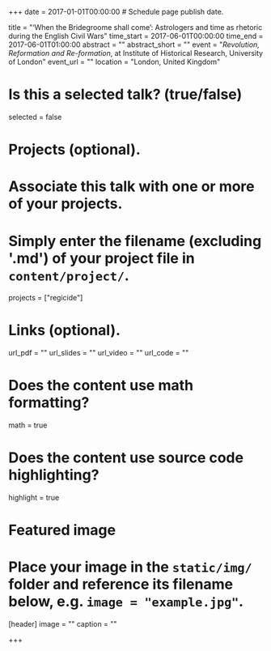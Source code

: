 +++
date = 2017-01-01T00:00:00  # Schedule page publish date.

title = "‘When the Bridegroome shall come’: Astrologers and time as rhetoric during the English Civil Wars"
time_start = 2017-06-01T00:00:00
time_end = 2017-06-01T01:00:00
abstract = ""
abstract_short = ""
event = "*Revolution, Reformation and Re-formation*, at Institute of Historical Research, University of London"
event_url = ""
location = "London, United Kingdom"

# Is this a selected talk? (true/false)
selected = false

# Projects (optional).
#   Associate this talk with one or more of your projects.
#   Simply enter the filename (excluding '.md') of your project file in `content/project/`.
projects = ["regicide"]

# Links (optional).
url_pdf = ""
url_slides = ""
url_video = ""
url_code = ""

# Does the content use math formatting?
math = true

# Does the content use source code highlighting?
highlight = true

# Featured image
# Place your image in the `static/img/` folder and reference its filename below, e.g. `image = "example.jpg"`.
[header]
image = ""
caption = ""

+++

